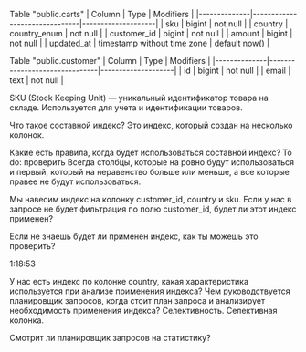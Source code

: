 Table "public.carts"
| Column       | Type                          | Modifiers          |
|--------------|-------------------------------|--------------------|
| sku          | bigint                        | not null           |
| country      | country_enum                  | not null           |
| customer_id  | bigint                        | not null           |
| amount       | bigint                        | not null           |
| updated_at   | timestamp without time zone   | default now()      |

Table "public.customer"
| Column       | Type                          | Modifiers          |
|--------------|-------------------------------|--------------------|
| id           | bigint                        | not null           |
| email        | text                          | not null           |

SKU (Stock Keeping Unit) — уникальный идентификатор товара на складе. Используется для учета и идентификации товаров.

Что такое составной индекс?
Это индекс, который создан на несколько колонок.

Какие есть правила, когда будет использоваться составной индекс?
To do: проверить
Всегда столбцы, которые на ровно будут использоваться и первый, который на неравенство больше или меньше, а все которые правее не будут использоваться.

Мы навесим индекс на колонку customer_id, country и sku. Если у нас в запросе не будет фильтрация по полю customer_id, будет ли этот индекс применен?

Если не знаешь будет ли применен индекс, как ты можешь это проверить?

1:18:53

У нас есть индекс по колонке country, какая характеристика используется при анализе применения индекса? Чем руководствуется планировщик запросов, когда стоит план запроса и анализирует необходимость применения индекса?
Селективность. Селективная колонка.

Смотрит ли планировщик запросов на статистику?
